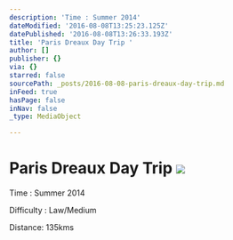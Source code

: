 ```yaml
---
description: 'Time : Summer 2014'
dateModified: '2016-08-08T13:25:23.125Z'
datePublished: '2016-08-08T13:26:33.193Z'
title: 'Paris Dreaux Day Trip '
author: []
publisher: {}
via: {}
starred: false
sourcePath: _posts/2016-08-08-paris-dreaux-day-trip.md
inFeed: true
hasPage: false
inNav: false
_type: MediaObject

---
```

# Paris Dreaux Day Trip ![](https://the-grid-user-content.s3-us-west-2.amazonaws.com/a0c838ba-f5ab-47f4-8306-326f49a4f2bb.jpg)

Time : Summer 2014

Difficulty : Law/Medium

Distance: 135kms